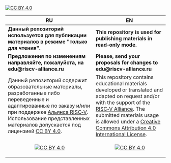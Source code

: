 [cc-by]: http://creativecommons.org/licenses/by/4.0/
[cc-by-ru]: https://creativecommons.org/licenses/by/4.0/deed.ru
[cc-by-image]: https://i.creativecommons.org/l/by/4.0/88x31.png
[cc-by-shield]: https://img.shields.io/badge/License-CC%20BY%204.0-lightgrey.svg

[![CC BY 4.0][cc-by-shield]][cc-by]


| RU | EN |
| ------------- | ------------- |
|__Данный репозиторий используется для публикации материалов в режиме "только для чтения".__|__This repository is used for publishing materials in read‑only mode.__|
|__Предложения по изменениям направляйте, пожалуйста, на edu@riscv-alliance.ru__|__Please, send your proposals for changes to edu@riscv-alliance.ru__|
|Данный репозиторий содержит образовательные материалы, разработанные либо переведенные и адаптированные по заказу и/или при поддержке [Альянса RISC‑V](https://riscv-alliance.ru/). Использование представленных материалов допускается под лицензией [CC BY 4.0](https://creativecommons.org/licenses/by/4.0/deed.ru).| This repository contains educational materials developed or translated and adapted on request and/or with the support of the [RISC‑V Alliance](https://riscv-alliance.ru/). The submitted materials usage is allowed under a [Creative Commons Attribution 4.0 International License][cc-by].|
| <p align="center">&#8239;[![CC BY 4.0][cc-by-image]][cc-by-ru]</p> |<p align="center">&#8239;[![CC BY 4.0][cc-by-image]][cc-by]</p> |


<!-- ![img](https://riscv-alliance.ru/wp-content/uploads/2022/09/logo-org.png)  -->
